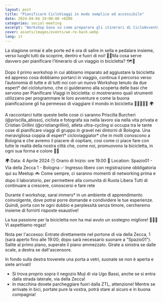 ```yaml
---
layout: post
title: "Pianificare CicloViaggi in modo semplice ed accessibile"
date: 2024-04-04 19:00:00 +0200
categories: social-meeting
excerpt: "Workshop base su come preparare gli itinerari di CicloAvventure, in modo semplice ed accessibile"
cover: assets/images/events/we-re-back.webp
lang: it
---
```


La stagione ormai è alle porte ed è ora di salire in sella e pedalare insieme, verso luoghi tutti da scoprire, dentro e fuori di noi! 🌊🔥Ma cosa serve davvero per pianificare l’itinerario di un viaggio in bicicletta? 🗺️🤳

Dopo il primo workshop in cui abbiamo imparato ad aggiustare la bicicletta ed appreso cosa dobbiamo portarci in viaggio, continua il percorso verso l’autonomia di tutte e di tutti noi con un nuovo Workshop tenuto da due espert* del cicloturismo, che ci guideranno alla scoperta delle basi che servono per Pianificare Viaggi in bicicletta: ci mostreranno quali strumenti utilizzano per programmare le loro avventure e come la buona pianificazione gli ha permesso di viaggiare il mondo in bicicletta 🚴🏻‍♀️🚴‍♂️ 🌍

A raccontarci tutte queste belle cose ci saranno Priscilla Burcheri (@priscilla_abisso), ciclista e fotografa sia nella lavoro sia nella vita privata
e Cristian Grillini (@cristiangrillini), atleta ultra-cycling si occupa tra le tante cose di pianificare viaggi di gruppo in gravel nei dintorni di Bologna. Una meravigliosa coppia di espert* cicloviaggiator* che in molti conoscono a Bologna e che avremo il piacere di ospitare, così come ci piace fare con tutte le realtà della nostra città che, come noi, promuovono la bicicletta, in ogni sua forma e colore 🙏🌈

🌍 Data: 4 Aprile 2024
🕒 Orario di Inizio: ore 19.00
📍 Location: Spazio01 - Via della Zecca 1 - Bologna
✅ Ingresso libero con registrazione obbligatoria qui su Meetup
🚲 Come sempre, ci saranno momenti di networking prima e dopo il laboratorio, per permettere alla comunità di Ruota Libera Tutti di continuare a crescere, conoscersi e fare rete

Durante il workshop, sarai immers* in un ambiente di apprendimento coinvolgente, dove potrai porre domande e condividere le tue esperienze.
Quindi, porta con te ogni dubbio e perplessità senza timore, cercheremo insieme di fornirti risposte esaustive!

La tua passione per la bicicletta non ha mai avuto un sostegno migliore! 🚴‍♂️✨ Vi aspettiamo regaz!

Nota per l'accesso:
Entrate direttamente nel portone di via della Zecca, 1 (sarà aperto fino alle 19:00; dopo sarà necessario suonare a "Spazio01"). Salite al primo piano, superate il piano ammezzato. Girate a sinistra se dalle scale, a destra se dall'ascensore.

In fondo sulla destra troverete una porta a vetri, suonate se non è aperta e siete arrivati!
- ⁠Si trova proprio sopra il negozio Muji di via Ugo Bassi, anche se si entra dalla strada laterale, via della Zecca!
- ⁠In macchina dovete parcheggiare fuori dalla ZTL, attenzione! Mentre se arrivate in bici, portate pure la vostra, potrà stare al sicuro e in buona compagnia!
